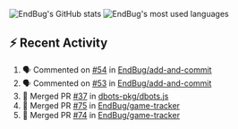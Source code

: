 ![EndBug's GitHub stats](https://github-readme-stats.vercel.app/api?username=endbug&show_icons=true)
![EndBug's most used languages](https://github-readme-stats.vercel.app/api/top-langs/?username=endbug&layout=compact)

## ⚡ Recent Activity

<!--START_SECTION:activity-->
1. 🗣 Commented on [#54](https://github.com//EndBug/add-and-commit/issues/54) in [EndBug/add-and-commit](https://github.com//EndBug/add-and-commit)
2. 🗣 Commented on [#53](https://github.com//EndBug/add-and-commit/issues/53) in [EndBug/add-and-commit](https://github.com//EndBug/add-and-commit)
3. 🎉 Merged PR [#37](https://github.com//dbots-pkg/dbots.js/pull/37) in [dbots-pkg/dbots.js](https://github.com//dbots-pkg/dbots.js)
4. 🎉 Merged PR [#75](https://github.com//EndBug/game-tracker/pull/75) in [EndBug/game-tracker](https://github.com//EndBug/game-tracker)
5. 🎉 Merged PR [#74](https://github.com//EndBug/game-tracker/pull/74) in [EndBug/game-tracker](https://github.com//EndBug/game-tracker)
<!--END_SECTION:activity-->

<!--
**EndBug/EndBug** is a ✨ _special_ ✨ repository because its `README.md` (this file) appears on your GitHub profile.

Here are some ideas to get you started:

- 🔭 I’m currently working on ...
- 🌱 I’m currently learning ...
- 👯 I’m looking to collaborate on ...
- 🤔 I’m looking for help with ...
- 💬 Ask me about ...
- 📫 How to reach me: ...
- 😄 Pronouns: ...
- ⚡ Fun fact: ...
-->
